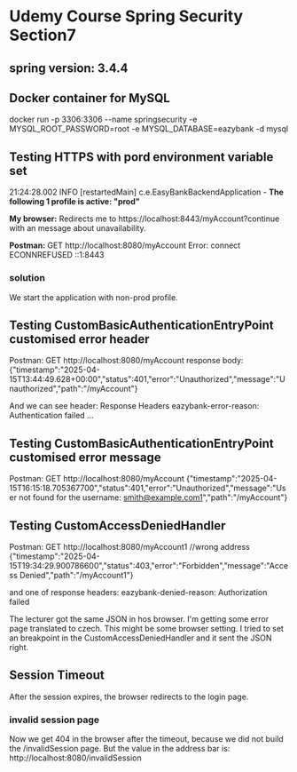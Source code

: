 # Udemy Course Spring Security Section7
## spring version: 3.4.4

## Docker container for MySQL
docker run -p 3306:3306 --name springsecurity -e MYSQL_ROOT_PASSWORD=root -e MYSQL_DATABASE=eazybank -d mysql


## Testing HTTPS with pord environment variable set
21:24:28.002 INFO  [restartedMain] c.e.EasyBankBackendApplication - **The following 1 profile is active: "prod"**

**My browser:** 
Redirects me to https://localhost:8443/myAccount?continue with an message about unavailability.

**Postman:**
GET http://localhost:8080/myAccount
Error: connect ECONNREFUSED ::1:8443

### solution
We start the application with non-prod profile.


## Testing CustomBasicAuthenticationEntryPoint customised error header

Postman:
GET http://localhost:8080/myAccount
response body: 
{"timestamp":"2025-04-15T13:44:49.628+00:00","status":401,"error":"Unauthorized","message":"Unauthorized","path":"/myAccount"}

And we can see header: 
Response Headers
eazybank-error-reason: Authentication failed
...


## Testing CustomBasicAuthenticationEntryPoint customised error message

Postman:
GET http://localhost:8080/myAccount
{"timestamp":"2025-04-15T16:15:18.705367700","status":401,"error":"Unauthorized","message":"User not found for the username: smith@example.com1","path":"/myAccount"}


## Testing CustomAccessDeniedHandler

Postman:
GET http://localhost:8080/myAccount1    //wrong address
{"timestamp":"2025-04-15T19:34:29.900786600","status":403,"error":"Forbidden","message":"Access Denied","path":"/myAccount1"}

and one of response headers:
eazybank-denied-reason: Authorization failed


The lecturer got the same JSON in hos browser. 
I'm getting some error page translated to czech. This might be some browser setting.
I tried to set an breakpoint in the CustomAccessDeniedHandler and it sent the JSON right.


## Session Timeout

After the session expires, the browser redirects to the login page.

### invalid session page
Now we get 404 in the browser after the timeout, because we did not build the /invalidSession page.
But the value in the address bar is: http://localhost:8080/invalidSession
